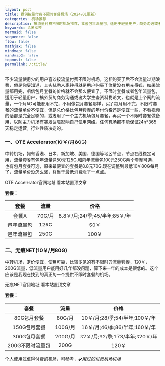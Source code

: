 ```yaml
---
layout: post
title: 提供按量付费不限时套餐机场（2024/01更新）
categories: 机场推荐
description: 按流量付费不限时机场推荐，或者包年流量包，适用于轻量用户，商务沟通或者查资料，不用像包月套餐那样，买了每月用不完，还会浪费一部分流量，但是包年单价不便宜，只是不浪费流量，但是总价格比包月套餐的年付价格还是便宜一些，不看视频的话都是完全足够的。当然如果偶尔要看个视频的话尤其是高清视频，不台划算，随便看个视频
keywords: 机场推荐
mermaid: false
sequence: false
flow: false
mathjax: false
mindmap: false
mindmap2: false
topmost: false
permalink: /:title/
---
```

不少流量使用少的用户喜欢按流量付费不限时机场，这样购买了后不会流量过期浪费，但是你要知道，其实机场人家挣得就是用户购买了流量没有用完得钱，如果流量都用完，相信包月套餐的价格就不会那么便宜了，不限时套餐或者包年流量包，适用于轻量用户，搞外贸的商务沟通或者大学生查资料找论文，也就是上个网的流量，一个月5G可能都用不完，不用像包月套餐那样，买了每月用不完，不限时套餐的流量单价不便宜，但是总价格比包月套餐的年付价格还是便宜一些，不看视频的话都是完全足够的，或者用了一个主力机场包月套餐，再买一个不限时套餐做备用，以防主力机场有突发故障影响自己使用网络。任何机场都不能保证24h*365天稳定运营，行业性质决定的。


### 一、OTE Accelerator(10￥/月80G) 

中转机场，拥有香港、日本、新加坡、美国、德国等地区节点，节点在线稳定可用，流量套餐有包年流量包50元125G,和包年流量包100元250G两个套餐可选，也有包月套餐可选，原来最便宜的套餐是8.8元70G,现在调整到最低10￥80G每月了，流量单价没怎么涨，相当于最低消费涨了一点点。

OTE Accelerator官网地址 看本站置顶文章

**套餐：**

套餐 |  流量 | 价格 
:-: |  :-: | :-: 
套餐A | 70G/月 |8.8￥/月;24/季;45/半年;85￥/年
包年流量包 | 125G |50￥
包年流量包 | 250G |100￥

### 二、无痕NET(10￥/月80G) 

中转机场，定价便宜，使用可靠，比较少见的有不限时的流量套餐，120￥，200G流量，低流量用户能用好几年都没问题，算下来一年的成本是很低的。这个应该是我现在找到的真正的一个提供不限时套餐的机场。

无痕NET官网地址 看本站置顶文章  

**套餐：**

套餐 |  流量 | 价格 
:-: |  :-: | :-: 
80G包月套餐 | 80G/月 |10￥/月;28/季;54/半年;100￥/年
150G包月套餐 | 100G/月 |16￥/月;46/季;86/半年;160￥/年
300G包月套餐 | 200G/月 |32￥/月;92/季;173/半年;320￥/年
200G不限时流量包 | 200G|120￥

  
个人使用过值得付费的机场，可参考，✔️[*用过的付费机场机场*](https://www.openwayz.com/jichang/)  
